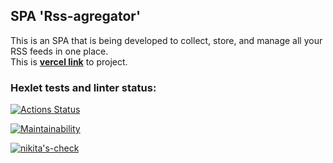 ## SPA 'Rss-agregator' ##
This is an SPA that is being developed to collect, store, and manage all your RSS feeds in one place.\
This is **[vercel link](https://rssfeedmanager.vercel.app/)** to project.




### Hexlet tests and linter status:

[![Actions Status](https://github.com/nesquick017/frontend-project-11/workflows/hexlet-check/badge.svg)](https://github.com/nesquick017/frontend-project-11/actions)

[![Maintainability](https://api.codeclimate.com/v1/badges/dc5771276d766693df41/maintainability)](https://codeclimate.com/github/nesquick017/frontend-project-11/maintainability)

[![nikita's-check](https://github.com/nesquick017/frontend-project-11/actions/workflows/nikita-check.yml/badge.svg)](https://github.com/nesquick017/frontend-project-11/actions/workflows/nikita-check.yml)
